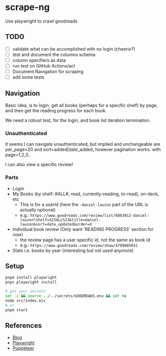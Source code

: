 # scrape-ng

Use playwright to crawl goodreads

## TODO

- [ ] validate what can be accomplished with no login (cheerio?)
- [ ] test and document the columns schema
- [ ] column specifiers as data
- [ ] run test on GitHub Actions/act
- [ ] Document Navigation for scraping
- [ ] add some tests

## Navigation

Basic idea, is to login, get all books (perhaps for a specific shelf) by page, and then get the reading progress for each book.

We need a robust test, for the login, and book list iteration termination.

### Unauthenticated

It seems I can navigate unauthenticated, but implied and unchangeable are per_page=20 and sort=added|date_added, however pagination works.
with page=1,2,3..

I can also view a specific review!

### Parts

- Login
- My Books (by shelf: #ALL#, read, currently-reading, to-read), on-deck, etc
  - This is for a userId (here the `-daniel-lauzon` part of the URL is actually optional)
  - e.g.: `https://www.goodreads.com/review/list/6883912-daniel-lauzon?shelf=%23ALL%23&title=daniel-lauzon&sort=date_updated&order=d`
- Individual book review (Only want 'READING PROGRESS' section for now)
  - the review page has a user specific id, not the same as book id
  - e.g.: `https://www.goodreads.com/review/show/4789085651`
- Stats i.e. books by year (interesting but not used anymore)

## Setup

```bash
pnpm install playwright
pnpx playwright install

# get your secrets
set -a && source ../../secrets/GOODREADS.env && set +a
node src/index.mjs
# or
pnpm start
```

## References

- [Blog](https://oxylabs.io/blog/playwright-web-scraping)
- [Playwright](https://playwright.dev/)
- [Puppeteer](https://pptr.dev/)
